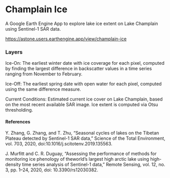 # Champlain Ice

A Google Earth Engine App to explore lake ice extent on Lake Champlain using Sentinel-1 SAR data.

https://astone.users.earthengine.app/view/champlain-ice

### Layers
Ice-On: The earliest winter date with ice coverage for each pixel, computed by finding the largest difference in backscatter values in a time series ranging from November to February.

Ice-Off: The earliest spring date with open water for each pixel, computed using the same difference measure.

Current Conditions: Estimated current ice cover on Lake Champlain, based on the most recent available SAR image. Ice extent is computed via Otsu thresholding.


#### References

Y. Zhang, G. Zhang, and T. Zhu, “Seasonal cycles of lakes on the Tibetan Plateau detected by Sentinel-1 SAR data,” Science of the Total Environment, vol. 703,  2020, doi:10.1016/j.scitotenv.2019.135563.

J. Murfitt and C. R. Duguay, “Assessing the performance of methods for monitoring ice phenology of theworld’s largest high arctic lake using high-density time series analysis of Sentinel-1 data,” Remote Sensing, vol. 12, no. 3, pp. 1–24, 2020, doi: 10.3390/rs12030382.
